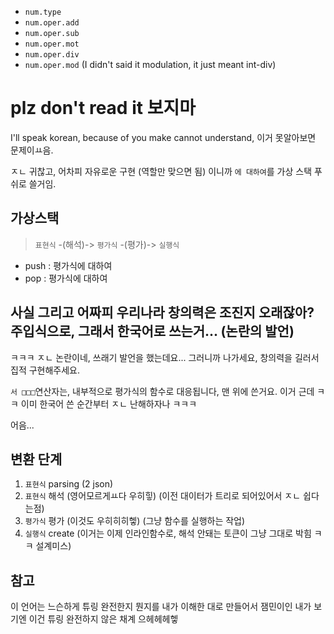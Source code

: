 - `num.type`
- `num.oper.add`
- `num.oper.sub`
- `num.oper.mot`
- `num.oper.div`
- `num.oper.mod` (I didn't said it modulation, it just meant int-div)

# plz don't read it 보지마

I'll speak korean, because of you make cannot understand, 이거 못알아보면 문제이ㅛ음.

ㅈㄴ 귀찮고, 어차피 자유로운 구현 (역할만 맞으면 됨) 이니까 `에 대하여`를 가상 스택 푸쉬로 쓸거임.

## 가상스택

 > `표현식` -(해석)-> `평가식` -(평가)-> `실행식`

 - push : 평가식에 대하여
 - pop : 평가식에 대하여

## 사실 그리고 어짜피 우리나라 창의력은 조진지 오래잖아? 주입식으로, 그래서 한국어로 쓰는거... (논란의 발언)

ㅋㅋㅋ ㅈㄴ 논란이네, 쓰래기 발언을 했는데요...
그러니까 나가세요, 창의력을 길러서 집적 구현해주세요.

`서 □□□`연산자는, 내부적으로 평가식의 함수로 대응됩니다, 맨 위에 쓴거요.
이거 근데 ㅋㅋ 이미 한국어 쓴 순간부터 ㅈㄴ 난해하자나 ㅋㅋㅋ

어음...

## 변환 단계

 1. `표현식` parsing (2 json)
 2. `표현식` 해석 (영어모르게ㅛ다 우히힣) (이전 대이터가 트리로 되어있어서 ㅈㄴ 쉽다는점)
 3. `평가식` 평가 (이것도 우히히히헿) (그냥 함수를 실행하는 작업)
 4. `실행식` create (이거는 이제 인라인함수로, 해석 안돼는 토큰이 그냥 그대로 박힘 ㅋㅋ 설계미스)

## 참고

이 언어는 느슨하게 튜링 완전한지 뭔지를 내가 이해한 대로 만들어서
잼민이인 내가 보기엔 이건 튜링 완전하지 않은 채계 으헤헤헤헿
